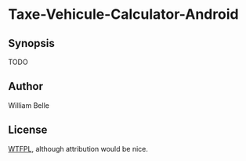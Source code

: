 Taxe-Vehicule-Calculator-Android
================================

Synopsis
--------

TODO

Author
------

William Belle

License
-------

[WTFPL][1], although attribution would be nice.

[1]: http://sam.zoy.org/wtfpl/
